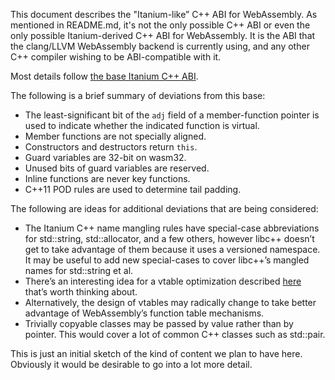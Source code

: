 This document describes the "Itanium-like” C++ ABI for WebAssembly. As mentioned in README.md, it's not the only possible C++ ABI or even the only possible Itanium-derived C++ ABI for WebAssembly. It is the ABI that the clang/LLVM WebAssembly backend is currently using, and any other C++ compiler wishing to be ABI-compatible with it.

Most details follow
[the base Itanium C++ ABI](https://mentorembedded.github.io/cxx-abi/abi.html).

The following is a brief summary of deviations from this base:

 - The least-significant bit of the `adj` field of a member-function pointer is used to indicate whether the indicated function is virtual.
 - Member functions are not specially aligned.
 - Constructors and destructors return `this`.
 - Guard variables are 32-bit on wasm32.
 - Unused bits of guard variables are reserved.
 - Inline functions are never key functions.
 - C++11 POD rules are used to determine tail padding.

The following are ideas for additional deviations that are being considered:

 - The Itanium C++ name mangling rules have special-case abbreviations for std::string, std::allocator, and a few others, however libc++ doesn’t get to take advantage of them because it uses a versioned namespace. It may be useful to add new special-cases to cover libc++’s mangled names for std::string et al.
 - There’s an interesting idea for a vtable optimization described [here](https://llvm.org/bugs/show_bug.cgi?id=26723) that’s worth thinking about.
 - Alternatively, the design of vtables may radically change to take better advantage of WebAssembly’s function table mechanisms.
  - Trivially copyable classes may be passed by value rather than by pointer. This would cover a lot of common C++ classes such as std::pair.

This is just an initial sketch of the kind of content we plan to have here. Obviously it would be desirable to go into a lot more detail.
